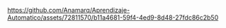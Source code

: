 

https://github.com/Anamarq/Aprendizaje-Automatico/assets/72811570/b11a4681-59f4-4ed9-8d48-27fdc86c2b50

